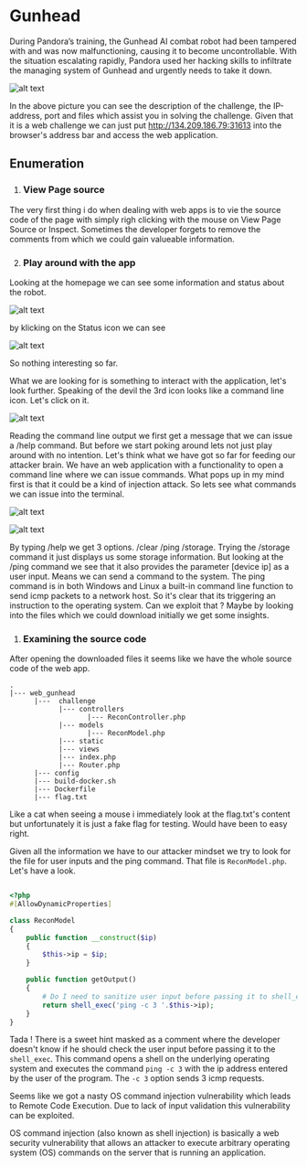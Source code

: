 # Gunhead

During Pandora’s training, the Gunhead AI combat robot had been tampered with and was now malfunctioning, causing it to become uncontrollable. With the situation escalating rapidly, Pandora used her hacking skills to infiltrate the managing system of Gunhead and urgently needs to take it down.

![alt text](connection.png "Title")

In the above picture you can see the description of the challenge, the IP-address, port and files which assist you in solving the challenge.
Given that it is a web challenge we can just put http://134.209.186.79:31613 into the browser's address bar and access the web application. 




## Enumeration

1. ### View Page source

The very first thing i do when dealing with web apps is to vie the source code of the page with simply righ clicking with the mouse on View Page Source or Inspect. Sometimes the developer forgets to remove the comments from which we could gain valueable information.

2. ### Play around with the app
   
Looking at the homepage we can see some information and status about the robot.

![alt text](homepage.png "Title")

by klicking on the Status icon we can see


![alt text](Status.png "Title")

So nothing interesting so far.

What we are looking for is something to interact with the application, let's look further.
Speaking of the devil the 3rd icon looks like a command line icon. Let's click on it.

![alt text](command.png "Title")

Reading the command line output we first get a message that we can issue a /help command.
But before we start poking around lets not just play around with no intention. Let's think what we have got so far for feeding our attacker brain. We have an web application with a functionality to open a command line where we can issue commands. What pops up in my mind first is that it could be a kind of injection attack. So lets see what commands we can issue into the terminal.

![alt text](help.png "Title")

![alt text](helpresult.png "Title")
 
By typing /help we get 3 options. /clear /ping /storage. Trying the /storage command it just displays us some storage information. But looking at the /ping command we see that it also provides the parameter [device ip] as a user input. Means we can send a command to the system. The ping command is in both Windows and Linux a built-in command line function to send icmp packets to a network host. So it's clear that its triggering an instruction to the operating system. Can we exploit that ? Maybe by looking into the files which we could download initially we get some insights.

1. ### Examining the source code
   
After opening the downloaded files it seems like we have the whole source code of the web app. 
```shell
.
|--- web_gunhead
      |---  challenge
            |--- controllers
                   |--- ReconController.php
            |--- models
                   |--- ReconModel.php
            |--- static
            |--- views
            |--- index.php
            |--- Router.php
      |--- config
      |--- build-docker.sh
      |--- Dockerfile
      |--- flag.txt 
```
Like a cat when seeing a mouse i immediately look at the flag.txt's content but unfortunately it is just a fake flag for testing. Would have been to easy right.

Given all the information we have to our attacker mindset we try to look for the file for user inputs and the ping command. That file is `ReconModel.php`. Let's have a look.

```php

<?php
#[AllowDynamicProperties]

class ReconModel
{   
    public function __construct($ip)
    {
        $this->ip = $ip;
    }

    public function getOutput()
    {
        # Do I need to sanitize user input before passing it to shell_exec?
        return shell_exec('ping -c 3 '.$this->ip);
    }
}

```

Tada ! There is a sweet hint masked as a comment where the developer doesn't know if he should check the user input before passing it to the `shell_exec`. This command opens a shell on the underlying operating system and executes the command `ping -c 3` with the ip address entered by the user of the program. The `-c 3` option sends 3 icmp requests.

Seems like we got a nasty OS command injection vulnerability which leads to Remote Code Execution. Due to lack of input validation this vulnerability can be exploited.

OS command injection (also known as shell injection) is basically a web security vulnerability that allows an attacker to execute arbitrary operating system (OS) commands on the server that is running an application.



